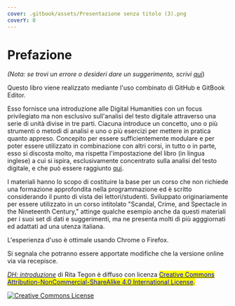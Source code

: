 ```yaml
---
cover: .gitbook/assets/Presentazione senza titolo (3).png
coverY: 0
---
```


# Prefazione

_(Nota: se trovi un errore o desideri dare un suggerimento, scrivi_ [_qui_](https://github.com/ritategon/DH-INTRODUZIONE/issues))

Questo libro viene realizzato mediante l'uso combinato di GitHub e GitBook Editor.

Esso fornisce una introduzione alle Digital Humanities con un focus privilegiato ma non esclusivo sull'analisi del testo digitale attraverso una serie di unità divise in tre parti. Ciacuna introduce un concetto, uno o più strumenti o metodi di analisi e uno o più esercizi per mettere in pratica quanto appreso. Concepito per essere sufficientemente modulare e per poter essere utilizzato in combinazione con altri corsi, in tutto o in parte, esso si discosta molto, ma rispetta l'impostazione del libro (in lingua inglese) a cui si ispira, esclusivamente concentrato sulla analisi del testo digitale, e che può essere raggiunto [qui](http://walshbr.com/textanalysiscoursebook/).

I materiali hanno lo scopo di costituire la base per un corso che non richiede una formazione approfondita nella programmazione ed è scritto considerando il punto di vista dei lettori/studenti. Sviluppato originariamente per essere utilizzato in un corso intitolato "Scandal, Crime, and Spectacle in the Nineteenth Century," attinge qualche esempio anche da questi materiali per i suoi set di dati e suggerimenti, ma ne presenta molti di più agggiornati ed adattati ad una utenza italiana.

L'esperienza d'uso è ottimale usando Chrome o Firefox.

Si segnala che potranno essere apportate modifiche che la versione online via via recepisce.

[_DH: introduzione_](https://rita-tegon.gitbook.io/introduzione-alla-analisi-del-testo/) di Rita Tegon è diffuso con licenza [<mark style="color:blue;">Creative Commons Attribution-NonCommercial-ShareAlike 4.0 International License</mark>](http://creativecommons.org/licenses/by-nc-sa/4.0/)<mark style="color:blue;">.</mark>

[![Creative Commons License](https://i.creativecommons.org/l/by-nc-sa/4.0/88x31.png)](http://creativecommons.org/licenses/by-nc-sa/4.0/)
